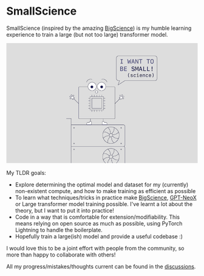 # SmallScience

SmallScience (inspired by the amazing [BigScience](https://bigscience.huggingface.co/)) is my humble learning experience to train a large (but not too large) transformer model.

![chippy](chippy.png)

My TLDR goals:

* Explore determining the optimal model and dataset for my (currently) non-existent compute, and how to make training as efficient as possible 
* To learn what techniques/tricks in practice make [BigScience](https://bigscience.huggingface.co/), [GPT-NeoX](https://github.com/EleutherAI/gpt-neox) or Large transformer model training possible. I've learnt a lot about the theory, but I want to put it into practice!
* Code in a way that is comfortable for extension/modifiability. This means relying on open source as much as possible, using PyTorch Lightning to handle the boilerplate.
* Hopefully train a large(ish) model and provide a useful codebase :)

I would love this to be a joint effort with people from the community, so more than happy to collaborate with others!

All my progress/mistakes/thoughts current can be found in the [discussions](https://github.com/SeanNaren/SmallScience/discussions).
